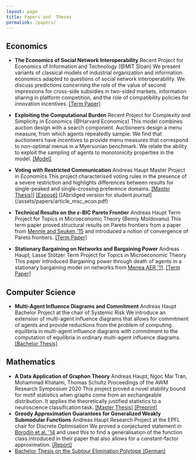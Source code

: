 ```yaml
---
layout: page
title: Papers and  Theses
permalink: /papers/
---
```

## Economics
 - **The Economics of Social Network Interoperability**
   Recent Project for Economics of Information and Technology (@MIT Sloan)
   We present variants of classical models of industrial organization and information economics adapted to questions of social network interoperability. We discuss predictions concerning the role of the value of second impressions for cross-side subsidies in two-sided markets, information sharing in platform competition, and the role of compatibility policies for innovation incentives.
   [\[Term Paper\]](/assets/papers/term_economics_of_sni.pdf)
 - **Exploiting the Computational Burden**
   Recent Project for Complexity and Simplicity in Economics (@Harvard Economics)
   This model combines auction design with a search component. Auctioneers design a menu measure, from which agents repeatedly sample. We find that auctioneers have incentives to provide menu measures that correspond to non-optimal menus in a Myersonian benchmark. We relate the ability to exploit the sampling of agents to monotonicity properties in the model.
   [\[Model\]](/assets/papers/term_burden.pdf)

 - **Voting with Restricted Communication**
   Andreas Haupt
   Master Project in Economics
   This project characterised voting rules in the presence of a severe restriction and highlights differences between results for single-peaked and single-crossing preference domains.
   [\[Master Thesis\]](/assets/papers/thesis_msc_econ.pdf)\]
   [\[Exposé\]](/assets/papers/expose_msc_econ.pdf)
   [\[Abridged version for student journal\](/assets/papers/article_msc_econ.pdf)
 - **Technical Results on the $\varepsilon$-BIC Pareto Frontier**
   Andreas Haupt
   Term Project for Topics in Microeconomic Theory (Benny Moldovanu)
   This term paper proved structural results on Pareto frontiers from a paper from [Mennle and Seuken '15](https://arxiv.org/abs/1502.05883) and introduced a notion of convergence of Pareto frontiers.
   [\[Term Paper\]](/assets/papers/topics_voting.pdf)
 - **Stationary Bargaining on Networks and Bargaining Power**
   Andreas Haupt, Lasse Stötzer
   Term Project for Topics in Microeconomic Theory
   This paper introduced Bargaining power through death of agents in a stationary bargaining model on networks from [Menea AER '11](https://economics.mit.edu/files/11184).
   [\[Term Paper\]](/assets/papers/topics_networks.pdf)

## Computer Science
 - **Multi-Agent Influence Diagrams and Commitment**
   Andreas Haupt
   Bachelor Project at the chair of Systemic Risk
   We introduce an extension of multi-agent influence diagrams that allows for commitment of agents and provide reductions from the problem of computing equilibria in multi-agent influence diagrams with commitment to the computation of equilibria in ordinary multi-agent influence diagrams.
   [\[Bachelor Thesis\]](/assets/papers/thesis_bsc_cs.pdf)

## Mathematics
 - **A Data Application of Graphon Theory**
   Andreas Haupt, Ngoc Mai Tran, Mohammad Khatami, Thomas Schultz
   Proceedings of the AWM Research Symposium 2020
   This project proved a novel stability bound for motif statistics when graphs come from an exchangeable distribution. It applies the theoretically justified statistics to a neuroscience classification task.
   [\[Master Thesis\]](/assets/papers/thesis_msc_math.pdf)
   [\[Preprint\]](https://arxiv.org/abs/1710.08878)
 - **Greedy Approximation Guarantees for Generalized Weakly Submodular Functions**
   Andreas Haupt
   Research Project at the EPFL chair for Discrete Optimisation
   We proved a conjectured statement in [Borodin et al. '14](https://arxiv.org/pdf/1401.6697.pdf) and used this to find a generalisation of the function class introduced in their paper that also allows for a constant-factor approximation.
   [\[Report\]](/assets/papers/reprt_weakly_submodular.pdf)
 - [Bachelor Thesis on the Subtour Elimination Polytope (German)](/assets/papers/thesis_bsc_math.pdf)


